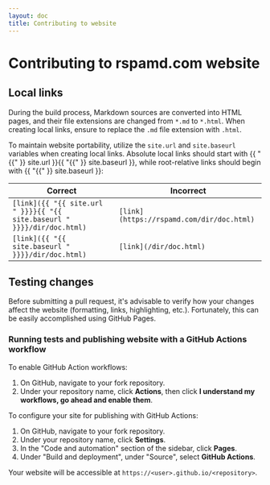 ```yaml
---
layout: doc
title: Contributing to website
---
```

# Contributing to rspamd.com website

## Local links

During the build process, Markdown sources are converted into HTML pages, and their file extensions are changed from `*.md` to `*.html`. When creating local links, ensure to replace the `.md` file extension with `.html`.

To maintain website portability, utilize the `site.url` and `site.baseurl` variables when creating local links. Absolute local links should start with {{ "{{" }}&nbsp;site.url&nbsp;}}{{ "{{" }}&nbsp;site.baseurl&nbsp;}}, while root-relative links should begin with {{ "{{" }}&nbsp;site.baseurl&nbsp;}}:

| Correct | Incorrect |
| ------- | --------- |
| `[link]({{ "{{ site.url " }}}}{{ "{{ site.baseurl " }}}}/dir/doc.html)` | `[link](https://rspamd.com/dir/doc.html)` |
| `[link]({{ "{{ site.baseurl " }}}}/dir/doc.html)` | `[link](/dir/doc.html)` |

## Testing changes

Before submitting a pull request, it's advisable to verify how your changes affect the website (formatting, links, highlighting, etc.). Fortunately, this can be easily accomplished using GitHub Pages.

### Running tests and publishing website with a GitHub Actions workflow

To enable GitHub Action workflows:

1. On GitHub, navigate to your fork repository.
1. Under your repository name, click **Actions**, then click **I understand my workflows, go ahead and enable them**.

To configure your site for publishing with GitHub Actions:

1. On GitHub, navigate to your fork repository.
1. Under your repository name, click **Settings**.
1. In the "Code and automation" section of the sidebar, click **Pages**.
1. Under "Build and deployment", under "Source", select **GitHub Actions**.

Your website will be accessible at `https://<user>.github.io/<repository>`.
